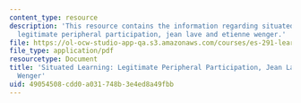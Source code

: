 ```yaml
---
content_type: resource
description: 'This resource contains the information regarding situated learning:
  legitimate peripheral participation, jean lave and etienne wenger.'
file: https://ol-ocw-studio-app-qa.s3.amazonaws.com/courses/es-291-learning-seminar-experiments-in-education-spring-2003/49054508cdd0a031748b3e4ed8a49fbb_MITES_291S03_5.pdf
file_type: application/pdf
resourcetype: Document
title: 'Situated Learning: Legitimate Peripheral Participation, Jean Lave and Etienne
  Wenger'
uid: 49054508-cdd0-a031-748b-3e4ed8a49fbb
---
```

